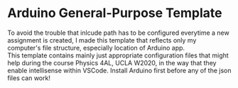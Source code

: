 # Arduino General-Purpose Template  

 To avoid the trouble that inlcude path has to be configured everytime a new assignment is created, I made this template that reflects only my computer's file structure, especially location of Arduino app.  
 This template contains mainly just appropriate configuration files that might help during the course Physics 4AL, UCLA W2020, in the way that they enable intellisense within VSCode. Install Arduino first before any of the json files can work!  
